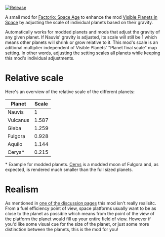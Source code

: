 [![Release](https://github.com/jurgyy/vp-scale/actions/workflows/release.yml/badge.svg?branch=main)](https://github.com/jurgyy/vp-scale/actions/workflows/release.yml)

A small mod for [Factorio: Space Age](https://factorio.com/) to enhance the mod [Visible Planets in Space](https://mods.factorio.com/mod/visible-planets) by adjusting the scale of individual planets based on their gravity.

Automatically works for modded planets and mods that adjust the gravity of any given planet. If Nauvis' gravity is adjusted, its scale will still be 1 which means other planets will shrink or grow relative to it.
This mod's scale is an aditional multiplier independent of Visible Planets' "Planet final scale" map setting. In other words, adjusting the setting scales all planets while keeping this mod's individual adjustments.

# Relative scale

Here's an overview of the relative scale of the different planets:

| Planet   | Scale  |
| -------- | ------ |
| Nauvis   | 1      |
| Vulcanus | 1.587  |
| Gleba    | 1.259  |
| Fulgora  | 0.928  |
| Aquilo   | 1.144  |
| Cerys*   | 0.215  |

\* Example for modded planets. [Cerys](https://mods.factorio.com/mod/Cerys-Moon-of-Fulgora) is a modded moon of Fulgora and, as expected, is rendered much smaller than the full sized planets.

# Realism

As mentioned in [one of the discussion pages](https://mods.factorio.com/mod/vp-scale/discussion/67707729f934f2a791830ebd) this mod isn't really realisitc. From a fuel efficiency point of view, space platforms usually want to be as close to the planet as possible which means from the point of the view of the platform the planet would fill up your entire field of view. However if you'd like some visual cue for the size of the planet, or just some more distinction between the planets, this is the mod for you!